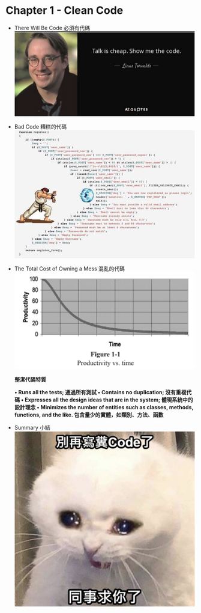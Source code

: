 # Chapter 1 - Clean Code

- There Will Be Code 必須有代碼
  ![image](images/c1-1.png)


- Bad Code 糟糕的代碼
  ![image](images/c1-2.jpg)



- The Total Cost of Owning a Mess 混亂的代碼
  ![image](images/c1-3.png)


    **整潔代碼特質**
    
    **•  Runs all the tests; 通過所有測試
    •  Contains no duplication; 沒有重複代碼
    •  Expresses all the design ideas that are in the system; 體現系統中的設計理念
    •  Minimizes the number of entities such as classes, methods, functions, and the like. 包含量少的實體，如類別、方法、函數**

- Summary 小結
  ![image](images/c1-4.png)

